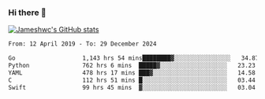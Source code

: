 ### Hi there 👋

[![Jameshwc's GitHub stats](https://github-readme-stats.vercel.app/api?username=jameshwc)](https://github.com/anuraghazra/github-readme-stats)

<!--START_SECTION:waka-->

```txt
From: 12 April 2019 - To: 29 December 2024

Go                   1,143 hrs 54 mins████████▓░░░░░░░░░░░░░░░░   34.87 %
Python               762 hrs 6 mins  █████▓░░░░░░░░░░░░░░░░░░░   23.23 %
YAML                 478 hrs 17 mins ███▓░░░░░░░░░░░░░░░░░░░░░   14.58 %
C                    112 hrs 51 mins █░░░░░░░░░░░░░░░░░░░░░░░░   03.44 %
Swift                99 hrs 45 mins  ▓░░░░░░░░░░░░░░░░░░░░░░░░   03.04 %
```

<!--END_SECTION:waka-->